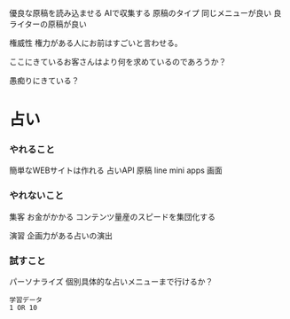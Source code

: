 

優良な原稿を読み込ませる
	AIで収集する
		原稿のタイプ
			同じメニューが良い
			良ライターの原稿が良い	


権威性
	権力がある人にお前はすごいと言わせる。



ここにきているお客さんはより何を求めているのであろうか？

愚痴りにきている？





# 占い

### やれること
簡単なWEBサイトは作れる
	占いAPI
	原稿
	line mini apps 画面

### やれないこと



集客
	お金がかかる 
	コンテンツ量産のスピードを集団化する

演習
	企画力がある占いの演出

### 試すこと
パーソナライズ
	個別具体的な占いメニューまで行けるか？


	学習データ
	1 OR 10 






